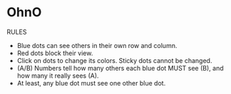 # OhnO
RULES
* Blue dots can see others in their own row and column.
* Red dots block their view.
* Click on dots to change its colors. Sticky dots cannot be changed.
* (A/B) Numbers tell how many others each blue dot MUST see (B), and how many it really sees (A).
* At least, any blue dot must see one other blue dot.
